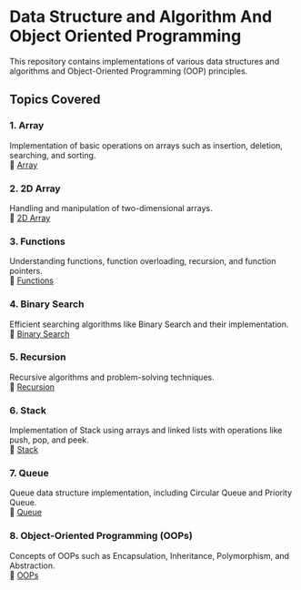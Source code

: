 # Data Structure and Algorithm And Object Oriented Programming


This repository contains implementations of various data structures and algorithms and Object-Oriented Programming (OOP) principles.

## Topics Covered

### 1. Array
Implementation of basic operations on arrays such as insertion, deletion, searching, and sorting.  
🔗 [Array](https://github.com/SMore1007/DSA-OOPs/tree/main/01_Array)

### 2. 2D Array
Handling and manipulation of two-dimensional arrays.  
🔗 [2D Array](https://github.com/SMore1007/DSA-OOPs/tree/main/02_2D_Array)

### 3. Functions
Understanding functions, function overloading, recursion, and function pointers.  
🔗 [Functions](https://github.com/SMore1007/DSA-OOPs/tree/main/03_Functions)

### 4. Binary Search
Efficient searching algorithms like Binary Search and their implementation.  
🔗 [Binary Search](https://github.com/SMore1007/DSA-OOPs/tree/main/04_Binary_Search)

### 5. Recursion
Recursive algorithms and problem-solving techniques.  
🔗 [Recursion](https://github.com/SMore1007/DSA-OOPs/tree/main/05_Recursion)

### 6. Stack
Implementation of Stack using arrays and linked lists with operations like push, pop, and peek.  
🔗 [Stack](https://github.com/SMore1007/DSA-OOPs/tree/main/06_Stack)

### 7. Queue
Queue data structure implementation, including Circular Queue and Priority Queue.  
🔗 [Queue](https://github.com/SMore1007/DSA-OOPs/tree/main/07_Queue)

### 8. Object-Oriented Programming (OOPs)
Concepts of OOPs such as Encapsulation, Inheritance, Polymorphism, and Abstraction.  
🔗 [OOPs](https://github.com/SMore1007/DSA-OOPs/tree/main/08_OOPs)
